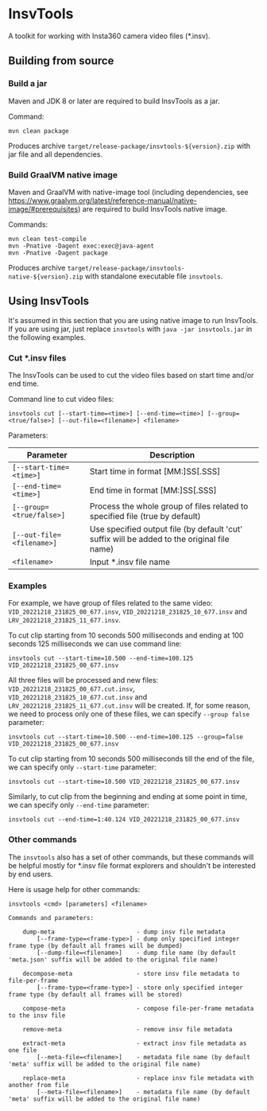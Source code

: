 
# InsvTools

A toolkit for working with Insta360 camera video files (*.insv).  

## Building from source

### Build a jar

Maven and JDK 8 or later are required to build InsvTools as a jar.

Сommand:
```
mvn clean package
```
Produces archive `target/release-package/insvtools-${version}.zip` with jar file and all dependencies.

### Build GraalVM native image

Maven and GraalVM with native-image tool (including dependencies, see https://www.graalvm.org/latest/reference-manual/native-image/#prerequisites) are required to build InsvTools native image.

Commands:
```
mvn clean test-compile
mvn -Pnative -Dagent exec:exec@java-agent
mvn -Pnative -Dagent package
```
Produces archive `target/release-package/insvtools-native-${version}.zip` with standalone executable file `insvtools`.

## Using InsvTools

It's assumed in this section that you are using native image to run InsvTools. If you are using jar, just replace `insvtools` with `java -jar insvtools.jar` in the following examples.

### Cut *.insv files
The InsvTools can be used to cut the video files based on start time and/or end time.

Command line to cut video files: 
```
insvtools cut [--start-time=<time>] [--end-time=<time>] [--group=<true/false>] [--out-file=<filename>] <filename>
```
Parameters:

| Parameter                 | Description                                                                                 |
|---------------------------|---------------------------------------------------------------------------------------------|
| `[--start-time=<time>]`   | Start time in format [MM:]SS[.SSS]                                                          |
| `[--end-time=<time>]`     | End time in format [MM:]SS[.SSS]                                                            |
| `[--group=<true/false>]`  | Process the whole group of files related to specified file (true by default)                |
| `[--out-file=<filename>]` | Use specified output file (by default 'cut' suffix will be added to the original file name) |
| `<filename>`              | Input *.insv file name                                                                      |

### Examples

For example, we have group of files related to the same video: `VID_20221218_231825_00_677.insv`, `VID_20221218_231825_10_677.insv` and `LRV_20221218_231825_11_677.insv`.

To cut clip starting from 10 seconds 500 milliseconds and ending at 100 seconds 125 milliseconds we can use command line:
```
insvtools cut --start-time=10.500 --end-time=100.125 VID_20221218_231825_00_677.insv
```

All three files will be processed and new files: `VID_20221218_231825_00_677.cut.insv`, `VID_20221218_231825_10_677.cut.insv` and `LRV_20221218_231825_11_677.cut.insv` will be created. If, for some reason, we need to process only one of these files, we can specify `--group false` parameter:
```
insvtools cut --start-time=10.500 --end-time=100.125 --group=false VID_20221218_231825_00_677.insv
```

To cut clip starting from 10 seconds 500 milliseconds till the end of the file, we can specify only `--start-time` parameter:
```
insvtools cut --start-time=10.500 VID_20221218_231825_00_677.insv
```

Similarly, to cut clip from the beginning and ending at some point in time, we can specify only  `--end-time` parameter:
```
insvtools cut --end-time=1:40.124 VID_20221218_231825_00_677.insv
```

### Other commands

The `insvtools` also has a set of other commands, but these commands will be helpful mostly for *.insv file format explorers and shouldn't be interested by end users.

Here is usage help for other commands:
```
insvtools <cmd> [parameters] <filename>

Commands and parameters:

    dump-meta                       - dump insv file metadata
        [--frame-type=<frame-type>] - dump only specified integer frame type (by default all frames will be dumped)
        [--dump-file=<filename>]    - dump file name (by default 'meta.json' suffix will be added to the original file name)
    
    decompose-meta                  - store insv file metadata to file-per-frame
        [--frame-type=<frame-type>] - store only specified integer frame type (by default all frames will be stored)
    
    compose-meta                    - compose file-per-frame metadata to the insv file
    
    remove-meta                     - remove insv file metadata
    
    extract-meta                    - extract insv file metadata as one file
        [--meta-file=<filename>]    - metadata file name (by default 'meta' suffix will be added to the original file name)
    
    replace-meta                    - replace insv file metadata with another from file
        [--meta-file=<filename>]    - metadata file name (by default 'meta' suffix will be added to the original file name)
```

